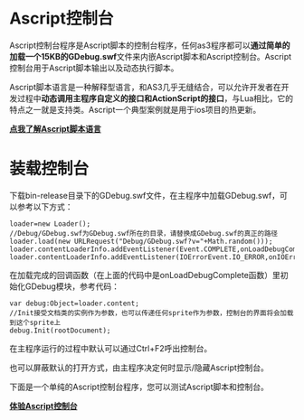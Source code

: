 Ascript控制台
=============
Ascript控制台程序是Ascript脚本的控制台程序，任何as3程序都可以**通过简单的加载一个15KB的GDebug.swf**文件来内嵌Ascript脚本和Ascript控制台。Ascript控制台用于Ascript脚本输出以及动态执行脚本。

Ascript脚本语言是一种解释型语言，和AS3几乎无缝结合，可以允许开发者在开发过程中**动态调用主程序自定义的接口和ActionScript的接口**，与Lua相比，它的特点之一就是支持类。Ascript一个典型案例就是用于ios项目的热更新。

[**点我了解Ascript脚本语言**](https://github.com/softplat/ascript)

装载控制台
=============
下载bin-release目录下的GDebug.swf文件，在主程序中加载GDebug.swf，可以参考以下方式：

    loader=new Loader();
	//Debug/GDebug.swf为GDebug.swf所在的目录，请替换成GDebug.swf的真正的路径
    loader.load(new URLRequest("Debug/GDebug.swf?v="+Math.random()));
    loader.contentLoaderInfo.addEventListener(Event.COMPLETE,onLoadDebugComplete);
    loader.contentLoaderInfo.addEventListener(IOErrorEvent.IO_ERROR,onIOError);

在加载完成的回调函数（在上面的代码中是onLoadDebugComplete函数）里初始化GDebug模块，参考代码：

    var debug:Object=loader.content;
    //Init接受文档类的实例作为参数，也可以传递任何sprite作为参数，控制台的界面将会加载到这个sprite上
    debug.Init(rootDocument);



在主程序运行的过程中默认可以通过Ctrl+F2呼出控制台。

也可以屏蔽默认的打开方式，由主程序决定何时显示/隐藏Ascript控制台。

下面是一个单纯的Ascript控制台程序，您可以测试Ascript脚本和控制台。

[**体验Ascript控制台**](http://www.softplat.com/gt/ascriptConsole/ascriptconsole.html)





